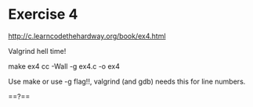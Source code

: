 Exercise 4
==========
<http://c.learncodethehardway.org/book/ex4.html>

Valgrind hell time!

make ex4
cc -Wall -g    ex4.c   -o ex4

Use make or use -g flag!!, valgrind (and gdb) needs this for line numbers.

==?==



